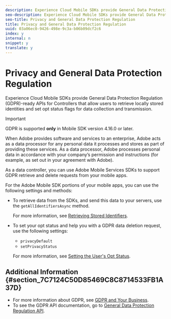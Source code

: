 ```yaml
---
description: Experience Cloud Mobile SDKs provide General Data Protection Regulation (GDPR)-ready APIs for Controllers that allow users to retrieve locally stored identities and set opt status flags for data collection and transmission.
seo-description: Experience Cloud Mobile SDKs provide General Data Protection Regulation (GDPR)-ready APIs for Controllers that allow users to retrieve locally stored identities and set opt status flags for data collection and transmission.
seo-title: Privacy and General Data Protection Regulation
title: Privacy and General Data Protection Regulation
uuid: 03a06ec0-9426-498e-9c3a-b06b09dcf2c6
index: y
internal: n
snippet: y
translate: y
---
```


# Privacy and General Data Protection Regulation

Experience Cloud Mobile SDKs provide General Data Protection Regulation (GDPR)-ready APIs for Controllers that allow users to retrieve locally stored identities and set opt status flags for data collection and transmission.

<a id="section_1A90E98BB29D425197097C6CA1220EC2"></a>

>[!IMPORTANT]
>
>GDPR is supported **only** in Mobile SDK version 4.16.0 or later.

When Adobe provides software and services to an enterprise, Adobe acts as a data processor for any personal data it processes and stores as part of providing these services. As a data processor, Adobe processes personal data in accordance with your company’s permission and instructions (for example, as set out in your agreement with Adobe).

As a data controller, you can use Adobe Mobile Services SDKs to support GDPR retrieve and delete requests from your mobile apps.

For the Adobe Mobile SDK portions of your mobile apps, you can use the following settings and methods:

* To retrieve data from the SDKs, and send this data to your servers, use the `getAllIdentifiersAsync` method.

  For more information, see [Retrieving Stored Identifiers](../c_mob_privacy-gdpr-android/c_mob_gdpr_ret-stored-ids-android.md#concept_45DF30ADF75C497AA96A275C584A4118). 

* To set your opt status and help you with a GDPR data deletion request, use the following settings:

    * `privacyDefault` 
    * `setPrivacyStatus`

  For more information, see [Setting the User's Opt Status](../c_mob_privacy-gdpr-android/privacy.md#concept_BF4AFEA7801F42E4B2A638A755BF11D5).

## Additional Information {#section_7C7124C50D85469C8C8714533FB1A37D}

* For more information about GDPR, see [GDPR and Your Business](https://www.adobe.com/privacy/general-data-protection-regulation.html). 
* To see the GDPR API documentation, go to [General Data Protection Regulation API](https://adobe.io/apis/cloudplatform/gdpr.html).

